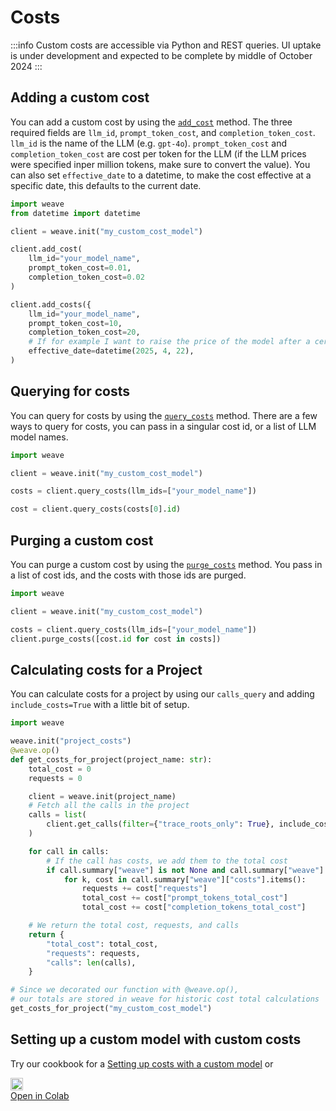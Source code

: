 # Costs

:::info
Custom costs are accessible via Python and REST queries. UI uptake is under development and expected to be complete by middle of October 2024
:::

## Adding a custom cost

You can add a custom cost by using the [`add_cost`](/reference/python-sdk/weave/trace/weave.trace.weave_client#method-add_cost) method.
The three required fields are `llm_id`, `prompt_token_cost`, and `completion_token_cost`.
`llm_id` is the name of the LLM (e.g. `gpt-4o`). `prompt_token_cost` and `completion_token_cost` are cost per token for the LLM (if the LLM prices were specified inper million tokens, make sure to convert the value).
You can also set `effective_date` to a datetime, to make the cost effective at a specific date, this defaults to the current date.

```python
import weave
from datetime import datetime

client = weave.init("my_custom_cost_model")

client.add_cost(
    llm_id="your_model_name",
    prompt_token_cost=0.01,
    completion_token_cost=0.02
)

client.add_costs({
    llm_id="your_model_name",
    prompt_token_cost=10,
    completion_token_cost=20,
    # If for example I want to raise the price of the model after a certain date
    effective_date=datetime(2025, 4, 22),
)
```

## Querying for costs

You can query for costs by using the [`query_costs`](/reference/python-sdk/weave/trace/weave.trace.weave_client#method-query_costs) method.
There are a few ways to query for costs, you can pass in a singular cost id, or a list of LLM model names.

```python
import weave

client = weave.init("my_custom_cost_model")

costs = client.query_costs(llm_ids=["your_model_name"])

cost = client.query_costs(costs[0].id)
```

## Purging a custom cost

You can purge a custom cost by using the [`purge_costs`](/reference/python-sdk/weave/trace/weave.trace.weave_client#method-purge_costs) method. You pass in a list of cost ids, and the costs with those ids are purged.

```python
import weave

client = weave.init("my_custom_cost_model")

costs = client.query_costs(llm_ids=["your_model_name"])
client.purge_costs([cost.id for cost in costs])
```

## Calculating costs for a Project

You can calculate costs for a project by using our `calls_query` and adding `include_costs=True` with a little bit of setup.

```python
import weave

weave.init("project_costs")
@weave.op()
def get_costs_for_project(project_name: str):
    total_cost = 0
    requests = 0

    client = weave.init(project_name)
    # Fetch all the calls in the project
    calls = list(
        client.get_calls(filter={"trace_roots_only": True}, include_costs=True)
    )

    for call in calls:
        # If the call has costs, we add them to the total cost
        if call.summary["weave"] is not None and call.summary["weave"].get("costs", None) is not None:
            for k, cost in call.summary["weave"]["costs"].items():
                requests += cost["requests"]
                total_cost += cost["prompt_tokens_total_cost"]
                total_cost += cost["completion_tokens_total_cost"]

    # We return the total cost, requests, and calls
    return {
        "total_cost": total_cost,
        "requests": requests,
        "calls": len(calls),
    }

# Since we decorated our function with @weave.op(),
# our totals are stored in weave for historic cost total calculations
get_costs_for_project("my_custom_cost_model")
```

## Setting up a custom model with custom costs

Try our cookbook for a [Setting up costs with a custom model](/reference/gen_notebooks/custom_model_cost) or <a href="https://colab.research.google.com/github/wandb/weave/blob/master/docs/./notebooks/custom_model_cost.ipynb" target="_blank" rel="noopener noreferrer" class="navbar__item navbar__link button button--secondary button--med margin-right--sm notebook-cta-button"><div><img src="https://upload.wikimedia.org/wikipedia/commons/archive/d/d0/20221103151430%21Google_Colaboratory_SVG_Logo.svg" alt="Open In Colab" height="20px" /><div>Open in Colab</div></div></a>
